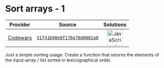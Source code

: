 [_metadata_:generated]: - "true"

# Sort arrays - 1

<!-- INFO TABLE BEGIN -->

| Provider                                        | Source                                                                               | Solutions                                                                                                                                                    |
| :---------------------------------------------: | :----------------------------------------------------------------------------------: | :----------------------------------------------------------------------------------------------------------------------------------------------------------: |
| [Codewars](../../../docs/providers/Codewars.md) | [`51f41b98e8f176e70d0002a8`](https://www.codewars.com/kata/51f41b98e8f176e70d0002a8) | [<img src="https://res.cloudinary.com/rascaltwo/image/upload/v1631924076/javascript_ehszr7.svg" alt="JavaScript" title="JavaScript" width="50" />](solve.js) |

<!-- INFO TABLE END -->

Just a simple sorting usage. Create a function that returns the elements of the input-array / list sorted in lexicographical order.
